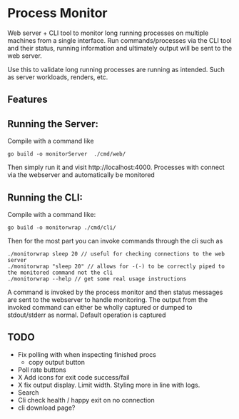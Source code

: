 # Process Monitor
Web server + CLI tool to monitor long running processes on multiple machines from a single interface. 
Run commands/processes via the CLI tool and their status, running information and ultimately output will be sent to the web server. 

Use this to validate long running processes are running as intended. Such as server workloads, renders, etc.

## Features

## Running the Server: 
Compile with a command like 
```
go build -o monitorServer  ./cmd/web/
```

Then simply run it and visit http://localhost:4000. Processes with connect via the webserver and automatically be monitored

## Running the CLI: 

Compile with a command like: 
```
go build -o monitorwrap ./cmd/cli/
```

Then for the most part you can invoke commands through the cli such as 
``` 
./monitorwrap sleep 20 // useful for checking connections to the web server 
./monitorwrap "sleep 20" // allows for -(-) to be correctly piped to the monitored command not the cli 
./monitorwrap --help // get some real usage instructions 

```

A command is invoked by the process monitor and then status messages are sent to the webserver to handle monitoring. The output from the invoked command can either be wholly captured or dumped to stdout/stderr as normal. Default operation is captured

## TODO 
- Fix polling with when inspecting finished procs 
    - copy output button 
- Poll rate buttons 
- X Add icons for exit code success/fail
- X fix output display. Limit width. Styling more in line with logs. 
- Search
- Cli check health / happy exit on no connection
- cli download page? 
